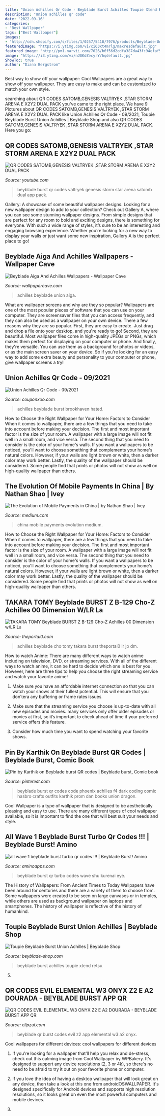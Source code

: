 ```yaml
---
title: "Union Achilles Qr Code - Beyblade Burst Achilles Toupie Xtend Retsu"
description: "Union achilles qr code"
date: "2022-09-16"
categories:
- "Best Wallpaper"
tags: ["Best Wallpaper"]
images:
- "http://cdn.shopify.com/s/files/1/0257/5410/7976/products/Beyblade-Union-Achilles-Convert-Xtend-Retsu-Beyblade-Shop_1200x1200.jpg?v=1618129723"
featuredImage: "https://i.ytimg.com/vi/ci63xt4mrlg/maxresdefault.jpg"
featured_image: "http://pm1.narvii.com/7026/b6f56d2cdfa387da43fc94efaf5336abc88c1ccbr1-1280-720v2_uhq.jpg"
image: "https://i3.ytimg.com/vi/nJUKdZecyrY/hqdefault.jpg"
ShowToc: true
author: "Diana Bergstrom"
---
```



Best way to show off your wallpaper:
Cool Wallpapers are a great way to show off your wallpaper. They are easy to make and can be customized to match your own style.

	

		
searching about QR CODES SATOMB,GENESIS VALTRYEK ,STAR STORM ARENA E X2Y2 DUAL PACK you've came to the right place. We have 9 Pictures about QR CODES SATOMB,GENESIS VALTRYEK ,STAR STORM ARENA E X2Y2 DUAL PACK like Union Achilles Qr Code - 09/2021, Toupie Beyblade Burst Union Achilles | Beyblade Shop and also QR CODES SATOMB,GENESIS VALTRYEK ,STAR STORM ARENA E X2Y2 DUAL PACK. Here you go:
		
    
## QR CODES SATOMB,GENESIS VALTRYEK ,STAR STORM ARENA E X2Y2 DUAL PACK

<img loading=lazy src="https://i.ytimg.com/vi/ci63xt4mrlg/maxresdefault.jpg" onerror="this.onerror=null;this.src='https://tse4.mm.bing.net/th?id=OIP._oCWr_zRa2yNAU7oCdBEFgHaEK&amp;pid=15.1';" alt="QR CODES SATOMB,GENESIS VALTRYEK ,STAR STORM ARENA E X2Y2 DUAL PACK">

_Source: youtube.com_

>beyblade burst qr codes valtryek genesis storm star arena satomb dual app pack. 

	

Gallery: A showcase of some beautiful wallpaper designs.
Looking for a new wallpaper design to add to your collection? Check out Gallery A, where you can see some stunning wallpaper designs. From simple designs that are perfect for any room to bold and exciting designs, there is something for everyone. With such a wide range of styles, it’s sure to be an interesting and engaging browsing experience. Whether you’re looking for a new way to display your walls or just want some new inspiration, Gallery A is the perfect place to go!





	
	
    
## Beyblade Aiga And Achilles Wallpapers - Wallpaper Cave

<img loading=lazy src="https://wallpapercave.com/wp/wp7738737.jpg" onerror="this.onerror=null;this.src='https://tse1.mm.bing.net/th?id=OIP.m64Kp3FLNtFI0PBYFYeRhgHaEK&amp;pid=15.1';" alt="Beyblade Aiga And Achilles Wallpapers - Wallpaper Cave">

_Source: wallpapercave.com_

>achilles beyblade union aiga. 

	

What are wallpaper screens and why are they so popular?
Wallpapers are one of the most popular pieces of software that you can use on your computer. They are screensaver files that you can access frequently, and they can also be used as a wallpaper on your own device. There a few reasons why they are so popular. First, they are easy to create. Just drag and drop a file onto your desktop, and you're ready to go! Second, they are beautiful. Most wallpaper files come in high-quality JPEGs or PNGs, which makes them perfect for displaying on your computer or phone. And finally, they're versatile. You can use them as a background for photos or videos, or as the main screen saver on your device. So if you're looking for an easy way to add some extra beauty and personality to your computer or phone, give wallpaper screens a try!

    
## Union Achilles Qr Code - 09/2021

<img loading=lazy src="https://i3.ytimg.com/vi/nJUKdZecyrY/hqdefault.jpg" onerror="this.onerror=null;this.src='https://tse3.mm.bing.net/th?id=OIP.99zJghDEQBYomALwuX5tCwHaFj&amp;pid=15.1';" alt="Union Achilles Qr Code - 09/2021">

_Source: couponxoo.com_

>achilles beyblade burst brookhaven hated. 

	

How to Choose the Right Wallpaper for Your Home: Factors to Consider
When it comes to wallpaper, there are a few things that you need to take into account before making your decision. The first and most important factor is the size of your room. A wallpaper with a large image will not fit well in a small room, and vice versa. 
The second thing that you need to consider is the color of your home's walls. If you want a wallpapers to be noticed, you'll want to choose something that complements your home's natural colors. However, if your walls are light brown or white, then a darker color may work better. 
Lastly, the quality of the wallpaper should be considered. Some people find that prints or photos will not show as well on high-quality wallpaper than others.

    
## The Evolution Of Mobile Payments In China | By Nathan Shao | Ivey

<img loading=lazy src="https://miro.medium.com/max/855/0*RZKcehquBpxHS06W" onerror="this.onerror=null;this.src='https://tse3.mm.bing.net/th?id=OIP.O6ANVxJBMj0qNM94jnVoMAHaE8&amp;pid=15.1';" alt="The Evolution of Mobile Payments in China | by Nathan Shao | Ivey">

_Source: medium.com_

>china mobile payments evolution medium. 

	

How to Choose the Right Wallpaper for Your Home: Factors to Consider
When it comes to wallpaper, there are a few things that you need to take into account before making your decision. The first and most important factor is the size of your room. A wallpaper with a large image will not fit well in a small room, and vice versa. 
The second thing that you need to consider is the color of your home's walls. If you want a wallpapers to be noticed, you'll want to choose something that complements your home's natural colors. However, if your walls are light brown or white, then a darker color may work better. 
Lastly, the quality of the wallpaper should be considered. Some people find that prints or photos will not show as well on high-quality wallpaper than others.

    
## TAKARA TOMY Beyblade BURST Z B-129 Cho-Z Achilles 00 Dimension W/LR La

<img loading=lazy src="https://cdn.shopify.com/s/files/1/0016/0674/6186/products/b129_3_1200x1200.jpg?v=1562201632" onerror="this.onerror=null;this.src='https://tse1.mm.bing.net/th?id=OIP.exJi9WPAplpOw-sapbW0lwHaHa&amp;pid=15.1';" alt="TAKARA TOMY Beyblade BURST Z B-129 Cho-Z Achilles 00 Dimension w/LR La">

_Source: theportal0.com_

>achilles beyblade cho tomy takara burst theportal0 lr jp dm. 

	

How to watch Anime: There are many different ways to watch anime including on television, DVD, or streaming services.
With all of the different ways to watch anime, it can be hard to decide which one is best for you. However, here are three tips to help you choose the right streaming service and watch your favorite anime!
1. Make sure you have an affordable internet connection so that you can watch your shows at their fullest potential. This will ensure that you don’tera any buffering or frame rates issues.

2. Make sure that the streaming service you choose is up-to-date with all new episodes and movies. many services only offer older episodes or movies at first, so it’s important to check ahead of time if your preferred service offers this feature.

3. Consider how much time you want to spend watching your favorite shows.

    
## Pin By Karthik On Beyblade Burst QR Codes | Beyblade Burst, Comic Book

<img loading=lazy src="https://i.pinimg.com/originals/65/f4/8c/65f48c76ab643137f4a0a38f1716736b.jpg" onerror="this.onerror=null;this.src='https://tse1.mm.bing.net/th?id=OIP.-tQfSWP2_3Hq4zQJrnWmCAHaFj&amp;pid=15.1';" alt="Pin by Karthik on Beyblade burst QR codes | Beyblade burst, Comic book">

_Source: pinterest.com_

>beyblade burst qr codes code phoenix achilles f4 dark coding comic hasbro crafts outfits karthik prom dan books union dragon. 

	

Cool Wallpaper is a type of wallpaper that is designed to be aesthetically pleasing and easy to use. There are many different types of cool wallpaper available, so it is important to find the one that will best suit your needs and style.

    
## All Wave 1 Beyblade Burst Turbo Qr Codes !!! | Beyblade Burst! Amino

<img loading=lazy src="http://pm1.narvii.com/7026/b6f56d2cdfa387da43fc94efaf5336abc88c1ccbr1-1280-720v2_uhq.jpg" onerror="this.onerror=null;this.src='https://tse1.mm.bing.net/th?id=OIP.Leslco7Fdc3TuoXHbe9SCwHaEK&amp;pid=15.1';" alt="all wave 1 beyblade burst turbo qr codes !!! | Beyblade Burst! Amino">

_Source: aminoapps.com_

>beyblade burst qr turbo codes wave shu kurenai eye. 

	

The History of Wallpapers: From Ancient Times to Today
Wallpapers have been around for centuries and there are a variety of them to choose from. Some wallpapers were created to be seen on large canvases or in temples, while others are used as background wallpaper on laptops and smartphones. The history of wallpaper is reflective of the history of humankind.

    
## Toupie Beyblade Burst Union Achilles | Beyblade Shop

<img loading=lazy src="http://cdn.shopify.com/s/files/1/0257/5410/7976/products/Beyblade-Union-Achilles-Convert-Xtend-Retsu-Beyblade-Shop_1200x1200.jpg?v=1618129723" onerror="this.onerror=null;this.src='https://tse3.mm.bing.net/th?id=OIP.o_YaFpH3t2s5MNvzopO1mgHaH9&amp;pid=15.1';" alt="Toupie Beyblade Burst Union Achilles | Beyblade Shop">

_Source: beyblade-shop.com_

>beyblade burst achilles toupie xtend retsu. 

	

5.

    
## QR CODES EVIL ELEMENTAL W3 ONYX Z2 E A2 DOURADA - BEYBLADE BURST APP QR

<img loading=lazy src="https://i.ytimg.com/vi/lWQi9y1duBw/maxresdefault.jpg" onerror="this.onerror=null;this.src='https://tse4.mm.bing.net/th?id=OIP.R4uIEAP8ZeBLhm4Z1vGiXgHaEK&amp;pid=15.1';" alt="QR CODES EVIL ELEMENTAL W3 ONYX Z2 E A2 DOURADA - BEYBLADE BURST APP QR">

_Source: clipzui.com_

>beyblade qr burst codes evil z2 app elemental w3 a2 onyx. 

	

Cool wallpapers for different devices:
cool wallpapers for different devices 

1. If you're looking for a wallpaper that'll help you relax and de-stress, check out this calming image from Cool Wallpaper by WPBakery. It's designed to support any device resolutions (2, 3 or 4k), so there's no need to be afraid to try it out on your favorite phone or computer.

2. If you love the idea of having a desktop wallpaper that will look great on any device, then take a look at this one from androidOSWALLPAPER. It's designed specifically for Android devices and supports high resolution resolutions, so it looks great on even the most powerful computers and mobile devices.

3.

